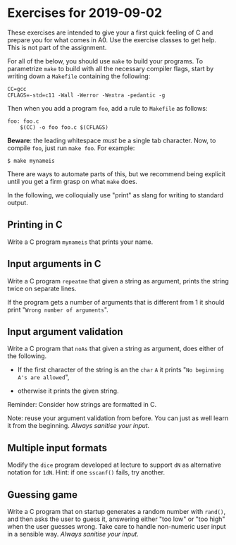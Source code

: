 # Exercises for 2019-09-02

These exercises are intended to give your a first quick feeling of C
and prepare you for what comes in A0. Use the exercise classes to get
help.  This is not part of the assignment.

For all of the below, you should use `make` to build your programs. To
parametrize `make` to build with all the necessary compiler flags, start by
writing down a `Makefile` containing the following:

```
CC=gcc
CFLAGS=-std=c11 -Wall -Werror -Wextra -pedantic -g
```

Then when you add a program `foo`, add a rule to `Makefile` as
follows:

```
foo: foo.c
	$(CC) -o foo foo.c $(CFLAGS)
```

**Beware**: the leading whitespace *must* be a single tab character.
Now, to compile `foo`, just run `make foo`. For example:

```
$ make mynameis
```

There are ways to automate parts of this, but we recommend being
explicit until you get a firm grasp on what `make` does.

In the following, we colloquially use "print" as slang for writing to
standard output.

## Printing in C

Write a C program `mynameis` that prints your name.

## Input arguments in C

Write a C program `repeatme` that given a string as argument, prints
the string twice on separate lines.

If the program gets a number of arguments that is different from 1 it
should print "`Wrong number of arguments`".

## Input argument validation

Write a C program that `noAs` that given a string as argument, does
either of the following.

  * If the first character of the string is an the `char` `A` it
    prints "`No beginning A's are allowed`",

  * otherwise it prints the given string.

Reminder: Consider how strings are formatted in C.

Note: reuse your argument validation from before. You can just as well
learn it from the beginning. _Always sanitise your input._

## Multiple input formats

Modify the `dice` program developed at lecture to support `dN` as
alternative notation for `1dN`.  Hint: if one `sscanf()` fails, try
another.

## Guessing game

Write a C program that on startup generates a random number with
`rand()`, and then asks the user to guess it, answering either "too
low" or "too high" when the user guesses wrong.  Take care to handle
non-numeric user input in a sensible way.  _Always sanitise your
input._
